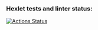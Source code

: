 ### Hexlet tests and linter status:
[![Actions Status](https://github.com/kirA-a-a/frontend-project-44/workflows/hexlet-check/badge.svg)](https://github.com/kirA-a-a/frontend-project-44/actions)